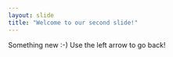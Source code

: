 ```yaml
---
layout: slide
title: "Welcome to our second slide!"
---
```

Something new  :-)
Use the left arrow to go back!

